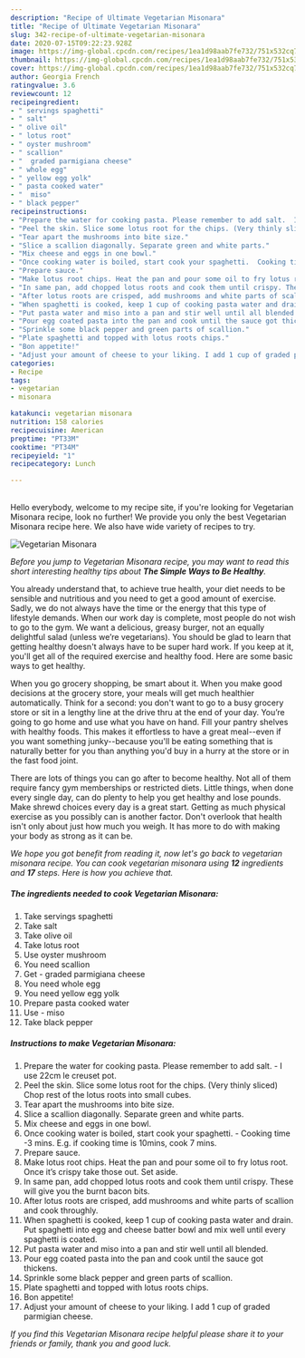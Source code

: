 ```yaml
---
description: "Recipe of Ultimate Vegetarian Misonara"
title: "Recipe of Ultimate Vegetarian Misonara"
slug: 342-recipe-of-ultimate-vegetarian-misonara
date: 2020-07-15T09:22:23.928Z
image: https://img-global.cpcdn.com/recipes/1ea1d98aab7fe732/751x532cq70/vegetarian-misonara-recipe-main-photo.jpg
thumbnail: https://img-global.cpcdn.com/recipes/1ea1d98aab7fe732/751x532cq70/vegetarian-misonara-recipe-main-photo.jpg
cover: https://img-global.cpcdn.com/recipes/1ea1d98aab7fe732/751x532cq70/vegetarian-misonara-recipe-main-photo.jpg
author: Georgia French
ratingvalue: 3.6
reviewcount: 12
recipeingredient:
- " servings spaghetti"
- " salt"
- " olive oil"
- " lotus root"
- " oyster mushroom"
- " scallion"
- "  graded parmigiana cheese"
- " whole egg"
- " yellow egg yolk"
- " pasta cooked water"
- "  miso"
- " black pepper"
recipeinstructions:
- "Prepare the water for cooking pasta. Please remember to add salt.  I use 22cm le creuset pot."
- "Peel the skin. Slice some lotus root for the chips. (Very thinly sliced) Chop rest of the lotus roots into small cubes."
- "Tear apart the mushrooms into bite size."
- "Slice a scallion diagonally. Separate green and white parts."
- "Mix cheese and eggs in one bowl."
- "Once cooking water is boiled, start cook your spaghetti.  Cooking time -3 mins. E.g. if cooking time is 10mins, cook 7 mins."
- "Prepare sauce."
- "Make lotus root chips. Heat the pan and pour some oil to fry lotus root. Once it’s crispy take those out. Set aside."
- "In same pan, add chopped lotus roots and cook them until crispy. These will give you the burnt bacon bits."
- "After lotus roots are crisped, add mushrooms and white parts of scallion and cook throughly."
- "When spaghetti is cooked, keep 1 cup of cooking pasta water and drain. Put spaghetti into egg and cheese batter bowl and mix well until every spaghetti is coated."
- "Put pasta water and miso into a pan and stir well until all blended."
- "Pour egg coated pasta into the pan and cook until the sauce got thickens."
- "Sprinkle some black pepper and green parts of scallion."
- "Plate spaghetti and topped with lotus roots chips."
- "Bon appetite!"
- "Adjust your amount of cheese to your liking. I add 1 cup of graded parmigian cheese."
categories:
- Recipe
tags:
- vegetarian
- misonara

katakunci: vegetarian misonara 
nutrition: 158 calories
recipecuisine: American
preptime: "PT33M"
cooktime: "PT34M"
recipeyield: "1"
recipecategory: Lunch

---
```

<br>
Hello everybody, welcome to my recipe site, if you're looking for Vegetarian Misonara recipe, look no further! We provide you only the best Vegetarian Misonara recipe here. We also have wide variety of recipes to try.
<br>


![Vegetarian Misonara](https://img-global.cpcdn.com/recipes/1ea1d98aab7fe732/751x532cq70/vegetarian-misonara-recipe-main-photo.jpg)

<i>Before you jump to Vegetarian Misonara recipe, you may want to read this short interesting healthy tips about <strong>The Simple Ways to Be Healthy</strong>.</i>

You already understand that, to achieve true health, your diet needs to be sensible and nutritious and you need to get a good amount of exercise. Sadly, we do not always have the time or the energy that this type of lifestyle demands. When our work day is complete, most people do not wish to go to the gym. We want a delicious, greasy burger, not an equally delightful salad (unless we’re vegetarians). You should be glad to learn that getting healthy doesn't always have to be super hard work. If you keep at it, you'll get all of the required exercise and healthy food. Here are some basic ways to get healthy.

When you go grocery shopping, be smart about it. When you make good decisions at the grocery store, your meals will get much healthier automatically. Think for a second: you don't want to go to a busy grocery store or sit in a lengthy line at the drive thru at the end of your day. You’re going to go home and use what you have on hand. Fill your pantry shelves with healthy foods. This makes it effortless to have a great meal--even if you want something junky--because you'll be eating something that is naturally better for you than anything you'd buy in a hurry at the store or in the fast food joint.

There are lots of things you can go after to become healthy. Not all of them require fancy gym memberships or restricted diets. Little things, when done every single day, can do plenty to help you get healthy and lose pounds. Make shrewd choices every day is a great start. Getting as much physical exercise as you possibly can is another factor. Don't overlook that health isn't only about just how much you weigh. It has more to do with making your body as strong as it can be. 


<i>We hope you got benefit from reading it, now let's go back to vegetarian misonara recipe. You can cook vegetarian misonara using <strong>12</strong> ingredients and <strong>17</strong> steps. Here is how you achieve that.
</i>

##### The ingredients needed to cook Vegetarian Misonara:

1. Take  servings spaghetti
1. Take  salt
1. Take  olive oil
1. Take  lotus root
1. Use  oyster mushroom
1. You need  scallion
1. Get  - graded parmigiana cheese
1. You need  whole egg
1. You need  yellow egg yolk
1. Prepare  pasta cooked water
1. Use  - miso
1. Take  black pepper


##### Instructions to make Vegetarian Misonara:

1. Prepare the water for cooking pasta. Please remember to add salt.  - I use 22cm le creuset pot.
1. Peel the skin. Slice some lotus root for the chips. (Very thinly sliced) Chop rest of the lotus roots into small cubes.
1. Tear apart the mushrooms into bite size.
1. Slice a scallion diagonally. Separate green and white parts.
1. Mix cheese and eggs in one bowl.
1. Once cooking water is boiled, start cook your spaghetti.  - Cooking time -3 mins. E.g. if cooking time is 10mins, cook 7 mins.
1. Prepare sauce.
1. Make lotus root chips. Heat the pan and pour some oil to fry lotus root. Once it’s crispy take those out. Set aside.
1. In same pan, add chopped lotus roots and cook them until crispy. These will give you the burnt bacon bits.
1. After lotus roots are crisped, add mushrooms and white parts of scallion and cook throughly.
1. When spaghetti is cooked, keep 1 cup of cooking pasta water and drain. Put spaghetti into egg and cheese batter bowl and mix well until every spaghetti is coated.
1. Put pasta water and miso into a pan and stir well until all blended.
1. Pour egg coated pasta into the pan and cook until the sauce got thickens.
1. Sprinkle some black pepper and green parts of scallion.
1. Plate spaghetti and topped with lotus roots chips.
1. Bon appetite!
1. Adjust your amount of cheese to your liking. I add 1 cup of graded parmigian cheese.


<i>If you find this Vegetarian Misonara recipe helpful please share it to your friends or family, thank you and good luck.</i>
